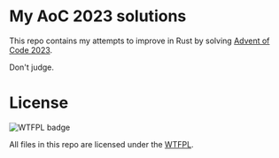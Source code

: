 # My AoC 2023 solutions

This repo contains my attempts to improve in Rust by solving [Advent of Code
2023](https://adventofcode.com/2023).

Don't judge.

# License

![WTFPL badge](http://www.wtfpl.net/wp-content/uploads/2012/12/wtfpl-badge-4.png)

All files in this repo are licensed under the [WTFPL](http://www.wtfpl.net/).
